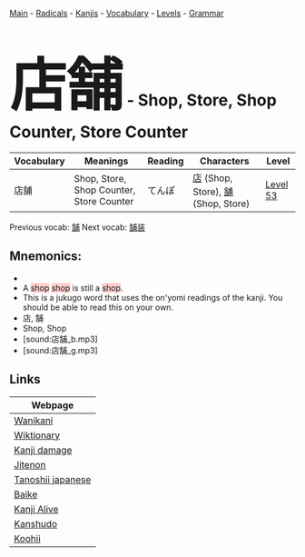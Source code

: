 <style> bigfont {font-size: 100px}</style>
[Main](../README.md) -
[Radicals](../radicals.md) -
[Kanjis](../kanjis.md) -
[Vocabulary](../vocabulary.md) -
[Levels](../levels.md) -
[Grammar](../grammar.md)
# <bigfont> 店舗</bigfont> - Shop, Store, Shop Counter, Store Counter 

| Vocabulary | Meanings | Reading | Characters | Level |
| --- | --- | --- | --- | --- |
| 店舗 | Shop, Store, Shop Counter, Store Counter | てんぽ |  [店](../kanjis/店.md) (Shop, Store), [舗](../kanjis/舗.md) (Shop, Store) | [Level 53](../levels/wk_level53.md) |

Previous vocab: [舗](舗.md) Next vocab: [舗装](舗装.md) 

## Mnemonics:

* 
* A <span style="background-color:#ffcccb"> shop</span> <span style="background-color:#ffcccb"> shop</span> is still a <span style="background-color:#ffcccb"> shop</span>.
* This is a jukugo word that uses the on'yomi readings of the kanji. You should be able to read this on your own.
* 店, 舗
* Shop, Shop
* [sound:店舗_b.mp3]
* [sound:店舗_g.mp3]


## Links 

| Webpage |
| --- |
| [Wanikani          ](https://www.wanikani.com/kanji/店舗) |
| [Wiktionary        ](https://en.wiktionary.org/wiki/店舗) |
| [Kanji damage      ](http://www.kanjidamage.com/kanji/search?utf8=✓&q=店舗) |
| [Jitenon           ](https://jitenon.com/kanji/店舗) |
| [Tanoshii japanese ](https://www.tanoshiijapanese.com/dictionary/kanji.cfm?k=店舗) |
| [Baike             ](https://baike.baidu.com/item/店舗) |
| [Kanji Alive       ](https://app.kanjialive.com/店舗) |
| [Kanshudo          ](https://www.kanshudo.com/searchmn?q=店舗) |
| [Koohii            ](https://kanji.koohii.com/study/kanji/店舗) |
